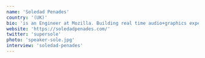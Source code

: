 ```yaml
---
name: 'Soledad Penades'
country: '(UK)'
bio: 'is an Engineer at Mozilla. Building real time audio+graphics experiments with JavaScript; breaking half the browsers in the process. It‘s fun!'
website: 'https://soledadpenades.com/'
twitter: 'supersole'
photo: 'speaker-sole.jpg'
interview: 'soledad-penades'
---
```

